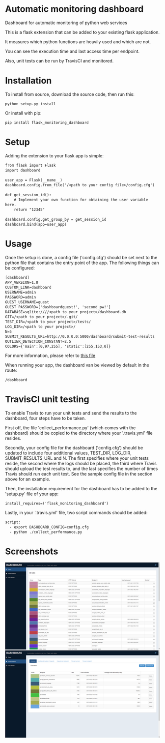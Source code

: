 # Automatic monitoring dashboard
Dashboard for automatic monitoring of python web services

This is a flask extension that can be added to your existing flask application.

It measures which python functions are heavily used and which are not. 

You can see the execution time and last access time per endpoint.

Also, unit tests can be run by TravisCI and monitored.

Installation
============
To install from source, download the source code, then run this:

    python setup.py install

Or install with pip:
    
    pip install flask_monitoring_dashboard
    
Setup
=====
Adding the extension to your flask app is simple:

    from flask import Flask
    import dashboard

    user_app = Flask(__name__)
    dashboard.config.from_file('/<path to your config file>/config.cfg')

    def get_session_id():
        # Implement your own function for obtaining the user variable here.
        return "12345"

    dashboard.config.get_group_by = get_session_id
    dashboard.bind(app=user_app)
    
Usage
=====
Once the setup is done, a config file ('config.cfg') should be set next to the python file that contains the entry point of the app.
The following things can be configured:

    [dashboard]
    APP_VERSION=1.0
    CUSTOM_LINK=dashboard
    USERNAME=admin
    PASSWORD=admin
    GUEST_USERNAME=guest
    GUEST_PASSWORD=['dashboardguest!', 'second_pw!']
    DATABASE=sqlite:////<path to your project>/dashboard.db
    GIT=/<path to your project>/.git/
    TEST_DIR=/<path to your project>/tests/
    LOG_DIR=/<path to your project>/
    N=5
    SUBMIT_RESULTS_URL=http://0.0.0.0:5000/dashboard/submit-test-results
    OUTLIER_DETECTION_CONSTANT=2.5
    COLORS={'main':[0,97,255], 'static':[255,153,0]}

For more information, please refer to [this file](dashboard/config.py)

When running your app, the dashboard van be viewed by default in the route:

    /dashboard

TravisCI unit testing
=====================
To enable Travis to run your unit tests and send the results to the dashboard, four steps have to be taken.

First off, the file 'collect_performance.py' (which comes with the dashboard) should be copied to the directory where your '.travis.yml' file resides.

Secondly, your config file for the dashboard ('config.cfg') should be updated to include four additional values, TEST_DIR, LOG_DIR, SUBMIT_RESULTS_URL and N.
The first specifies where your unit tests reside, the second where the logs should be placed, the third where Travis should upload the test results to, and the last specifies the number of times Travis should run each unit test.
See the sample config file in the section above for an example.

Then, the installation requirement for the dashboard has to be added to the 'setup.py' file of your app:

    install_requires=('flask_monitoring_dashboard')

Lastly, in your '.travis.yml' file, two script commands should be added:

    script:
      - export DASHBOARD_CONFIG=config.cfg
      - python ./collect_performance.py

Screenshots
===========
![Screenshot 1](/images/screenshot1.png)
![Screenshot 2](/images/screenshot2.png)
